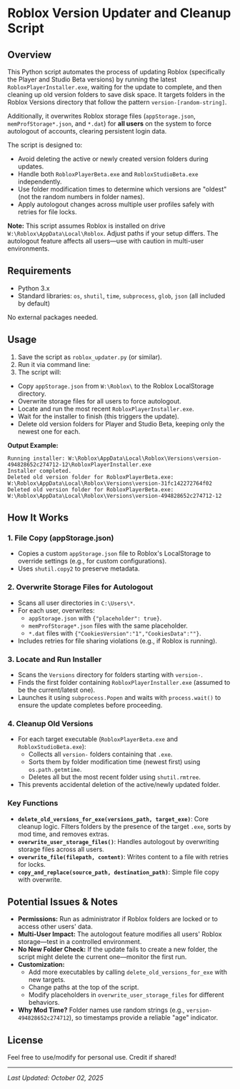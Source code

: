 # Roblox Version Updater and Cleanup Script

## Overview
This Python script automates the process of updating Roblox (specifically the Player and Studio Beta versions) by running the latest `RobloxPlayerInstaller.exe`, waiting for the update to complete, and then cleaning up old version folders to save disk space. It targets folders in the Roblox Versions directory that follow the pattern `version-[random-string]`.

Additionally, it overwrites Roblox storage files (`appStorage.json`, `memProfStorage*.json`, and `*.dat`) for **all users** on the system to force autologout of accounts, clearing persistent login data.

The script is designed to:
- Avoid deleting the active or newly created version folders during updates.
- Handle both `RobloxPlayerBeta.exe` and `RobloxStudioBeta.exe` independently.
- Use folder modification times to determine which versions are "oldest" (not the random numbers in folder names).
- Apply autologout changes across multiple user profiles safely with retries for file locks.

**Note:** This script assumes Roblox is installed on drive `W:\Roblox\AppData\Local\Roblox`. Adjust paths if your setup differs. The autologout feature affects all users—use with caution in multi-user environments.

## Requirements
- Python 3.x
- Standard libraries: `os`, `shutil`, `time`, `subprocess`, `glob`, `json` (all included by default)

No external packages needed.

## Usage
1. Save the script as `roblox_updater.py` (or similar).
2. Run it via command line:
3. The script will:
- Copy `appStorage.json` from `W:\Roblox\` to the Roblox LocalStorage directory.
- Overwrite storage files for all users to force autologout.
- Locate and run the most recent `RobloxPlayerInstaller.exe`.
- Wait for the installer to finish (this triggers the update).
- Delete old version folders for Player and Studio Beta, keeping only the newest one for each.

**Output Example:**
```
Running installer: W:\Roblox\AppData\Local\Roblox\Versions\version-494828652c274712-12\RobloxPlayerInstaller.exe
Installer completed.
Deleted old version folder for RobloxPlayerBeta.exe: W:\Roblox\AppData\Local\Roblox\Versions\version-31fc142272764f02
Deleted old version folder for RobloxPlayerBeta.exe: W:\Roblox\AppData\Local\Roblox\Versions\version-494828652c274712-12
```

## How It Works
### 1. File Copy (appStorage.json)
- Copies a custom `appStorage.json` file to Roblox's LocalStorage to override settings (e.g., for custom configurations).
- Uses `shutil.copy2` to preserve metadata.

### 2. Overwrite Storage Files for Autologout
- Scans all user directories in `C:\Users\*`.
- For each user, overwrites:
  - `appStorage.json` with `{"placeholder": true}`.
  - `memProfStorage*.json` files with the same placeholder.
  - `*.dat` files with `{"CookiesVersion":"1","CookiesData":""}`.
- Includes retries for file sharing violations (e.g., if Roblox is running).

### 3. Locate and Run Installer
- Scans the `Versions` directory for folders starting with `version-`.
- Finds the first folder containing `RobloxPlayerInstaller.exe` (assumed to be the current/latest one).
- Launches it using `subprocess.Popen` and waits with `process.wait()` to ensure the update completes before proceeding.

### 4. Cleanup Old Versions
- For each target executable (`RobloxPlayerBeta.exe` and `RobloxStudioBeta.exe`):
  - Collects all `version-` folders containing that `.exe`.
  - Sorts them by folder modification time (newest first) using `os.path.getmtime`.
  - Deletes all but the most recent folder using `shutil.rmtree`.
- This prevents accidental deletion of the active/newly updated folder.

### Key Functions
- **`delete_old_versions_for_exe(versions_path, target_exe)`**: Core cleanup logic. Filters folders by the presence of the target `.exe`, sorts by mod time, and removes extras.
- **`overwrite_user_storage_files()`**: Handles autologout by overwriting storage files across all users.
- **`overwrite_file(filepath, content)`**: Writes content to a file with retries for locks.
- **`copy_and_replace(source_path, destination_path)`**: Simple file copy with overwrite.

## Potential Issues & Notes
- **Permissions:** Run as administrator if Roblox folders are locked or to access other users' data.
- **Multi-User Impact:** The autologout feature modifies all users' Roblox storage—test in a controlled environment.
- **No New Folder Check:** If the update fails to create a new folder, the script might delete the current one—monitor the first run.
- **Customization:** 
  - Add more executables by calling `delete_old_versions_for_exe` with new targets.
  - Change paths at the top of the script.
  - Modify placeholders in `overwrite_user_storage_files` for different behaviors.
- **Why Mod Time?** Folder names use random strings (e.g., `version-494828652c274712`), so timestamps provide a reliable "age" indicator.

## License
Feel free to use/modify for personal use. Credit if shared!

---

*Last Updated: October 02, 2025*
